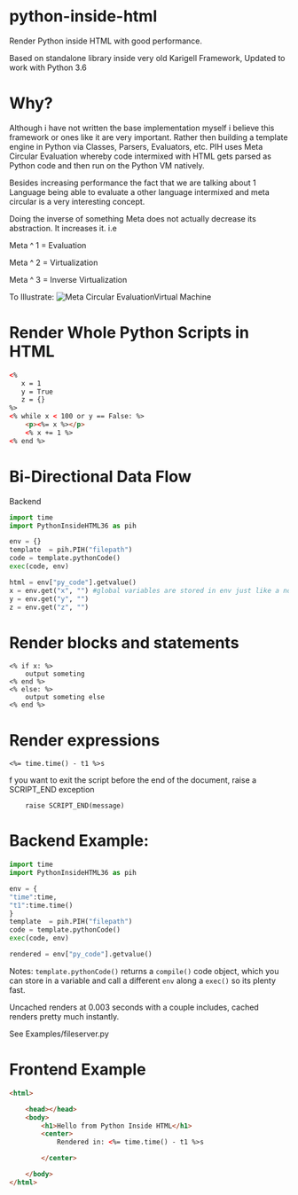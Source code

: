 # python-inside-html
Render Python inside HTML with good performance.

Based on standalone library inside very old Karigell Framework, Updated to work with Python 3.6

# Why?
Although i have not written the base implementation myself i believe this framework or ones like it are very important.
Rather then building a template engine in Python via Classes, Parsers, Evaluators, etc. PIH uses Meta Circular Evaluation whereby code intermixed with HTML gets parsed as Python code and then run on the Python VM natively.

Besides increasing performance the fact that we are talking about 1 Language being able to evaluate a other language intermixed and meta circular is a very interesting concept.

Doing the inverse of something Meta does not actually decrease its abstraction. It increases it.
i.e 

Meta ^ 1 = Evaluation

Meta ^ 2 = Virtualization

Meta ^ 3 = Inverse Virtualization

To Illustrate:
![Meta Circular EvaluationVirtual Machine](https://i.imgur.com/MCq4QLp.png)


# Render Whole Python Scripts in HTML

```HTML
<% 
   x = 1
   y = True
   z = {}
%>
<% while x < 100 or y == False: %>
	<p><%= x %></p>
	<% x += 1 %>
<% end %>
```

# Bi-Directional Data Flow

Backend
```Python
import time
import PythonInsideHTML36 as pih

env = {}
template  = pih.PIH("filepath")
code = template.pythonCode()
exec(code, env)

html = env["py_code"].getvalue()
x = env.get("x", "") #global variables are stored in env just like a normal python exec
y = env.get("y", "")
z = env.get("z", "")
```

# Render blocks and statements
```
<% if x: %>
	output someting
<% end %>
<% else: %>
	output someting else
<% end %>
```

# Render expressions
```
<%= time.time() - t1 %>s
```

f you want to exit the script before the end of the document, raise a 
SCRIPT_END exception
```
    raise SCRIPT_END(message)
```
# Backend Example: 
```Python
import time
import PythonInsideHTML36 as pih

env = {
"time":time,
"t1":time.time()
}
template  = pih.PIH("filepath")
code = template.pythonCode()
exec(code, env)

rendered = env["py_code"].getvalue()
```

Notes:
	```template.pythonCode()``` returns a ```compile()``` code object, which you can store in a variable and call a different ```env``` along a ```exec()``` so its plenty fast. 
	
Uncached renders at 0.003 seconds with a couple includes, cached renders pretty much instantly. 


See Examples/fileserver.py
  
# Frontend Example
```HTML
<html>

	<head></head>
	<body>
		<h1>Hello from Python Inside HTML</h1>
		<center>
    		Rendered in: <%= time.time() - t1 %>s

		</center>

	</body>
</html>

```

